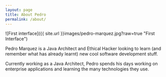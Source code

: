 ```yaml
---
layout: page
title: About Pedro
permalink: /about/
---
```


![First interface]({{ site.url }}images/pedro-marquez.jpg?raw=true "First Interface")

Pedro Marquez is a Java Architect and Ethical Hacker looking to learn (and remember what has already learnt) new cool software development stuff.

Currently working as a Java Architect, Pedro spends his days working on enterprise applications and learning the many technologies they use.